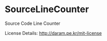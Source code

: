 SourceLineCounter
=================

Source Code Line Counter

License Details:
http://daram.pe.kr/mit-license